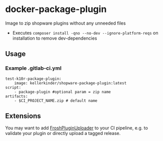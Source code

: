 # docker-package-plugin

Image to zip shopware plugins without any unneeded files
- Executes `composer install -qno --no-dev --ignore-platform-reqs` on installation to remove dev-dependencies

## Usage

### Example .gitlab-ci.yml
```
test-k10r-package-plugin:
    image: kellerkinder/shopware-package-plugin:latest
script:
    - package-plugin #optional param = zip name
artifacts:
    - $CI_PROJECT_NAME.zip # default name
```

## Extensions

You may want to add [FroshPluginUploader](https://github.com/FriendsOfShopware/FroshPluginUploader) to your CI pipeline, e.g. to validate your plugin or directly upload a tagged release.
